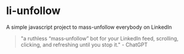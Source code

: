 # li-unfollow
A simple javascript project to mass-unfollow everybody on LinkedIn

> "a ruthless “mass‑unfollow” bot for your LinkedIn feed, scrolling, clicking, and refreshing until you stop it." - ChatGPT

